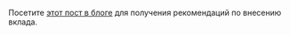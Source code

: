 Посетите [этот пост в блоге](https://blog.xarial.com/codestack-opensource/) для получения рекомендаций по внесению вклада.
